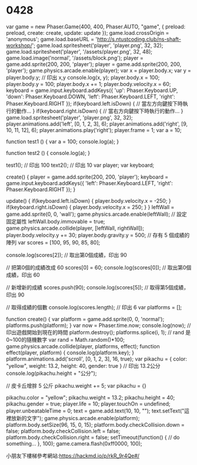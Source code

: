 # 0428
var game = new Phaser.Game(400, 400, Phaser.AUTO, "game",
    { preload: preload, create: create, update: update });
    game.load.crossOrigin = 'anonymous';
game.load.baseURL = 'http://s.ntustcoding.club/ns-shaft-workshop/';
game.load.spritesheet('player', 'player.png', 32, 32);
game.load.spritesheet('player', '/assets/player.png', 32, 48);
game.load.image('normal', '/assets/block.png');
player = game.add.sprite(200, 200, 'player');
player = game.add.sprite(200, 200, 'player');
game.physics.arcade.enable(player);
var x = player.body.x;
var y = player.body.y;
// 印出 x,y
console.log(x, y);
player.body.x = 100;
player.body.y = 100;
player.body.x += 1;
player.body.velocity.x = 60;
keyboard = game.input.keyboard.addKeys({
    'up': Phaser.Keyboard.UP,
    'down': Phaser.Keyboard.DOWN,
    'left': Phaser.Keyboard.LEFT,
    'right': Phaser.Keyboard.RIGHT
});
if(keyboard.left.isDown) {
	// 當左方向鍵按下時執行的動作...
}
if(keyboard.right.isDown) {
	// 當右方向鍵按下時執行的動作...
}
game.load.spritesheet('player', 'player.png', 32, 32);
player.animations.add('left', [0, 1, 2, 3], 6);
player.animations.add('right', [9, 10, 11, 12], 6);
player.animations.play('right');
player.frame = 1;
var a = 10;

function test1 () {
    var a = 100;
    console.log(a);
}

function test2 () {
    console.log(a);
}

test1(); // 印出 100
text2(); // 印出 10
var player;
var keyboard;

create() {
    player = game.add.sprite(200, 200, 'player');
    keyboard = game.input.keyboard.addKeys({
        'left': Phaser.Keyboard.LEFT,
        'right': Phaser.Keyboard.RIGHT
    });
}

update() {
    if(keyboard.left.isDown) {
        player.body.velocity.x = -250;
    }
    if(keyboard.right.isDown) {
        player.body.velocity.x = 250;
    }
}
leftWall = game.add.sprite(0, 0, 'wall');
game.physics.arcade.enable(leftWall);
// 設定固定屬性
leftWall.body.immovable = true;
game.physics.arcade.collide(player, [leftWall, rightWall]);
player.body.velocity.y += 30;
player.body.gravity.y = 500;
// 存有 5 個成績的陣列
var scores = [100, 95, 90, 85, 80];

console.log(scores[2]); // 取出第0個成績，印出 90

// 把第0個的成績改成 60
scores[0] = 60;
console.log(scores[0]); // 取出第0個成績，印出 60

// 新增新的成績
scores.push(90);
console.log(scores[5]); // 取得第5個成績，印出 90

// 取得成績的個數
console.log(scores.length); // 印出 6
var platforms = [];

function create() {
    var platform = game.add.sprite(0, 0, 'normal');
    platforms.push(platform);
}
var now = Phaser.time.now;
console.log(now); // 印出遊戲開始到現在的時間
platform.destroy();
platforms.splice(i, 1);
// rand 是0~100的隨機數字
var rand = Math.random()*100;
game.physics.arcade.collide(player, platforms, effect);
function effect(player, platform) {
    console.log(platform.key);
}
platform.animations.add('scroll', [0, 1, 2, 3], 16, true);
var pikachu = {
    color: "yellow",
    weight: 13.2,
    height: 40,
    gender: true
}
// 印出 13.2公分
console.log(pikachu.height + "公分");

// 皮卡丘增胖 5 公斤
pikachu.weight += 5;
var pikachu = {}

pikachu.color = "yellow";
pikachu.weight = 13.2;
pikachu.height = 40;
pikachu.gender = true;
player.life = 10;
player.touchOn = undefined;
player.unbeatableTime = 0;
text = game.add.text(10, 10, "");
text.setText("這裡放新的文字");
game.physics.arcade.enable(platform);
platform.body.setSize(96, 15, 0, 15);
platform.body.checkCollision.down = false;
platform.body.checkCollision.left = false;
platform.body.checkCollision.right = false;
setTimeout(function() {
    // do something...
}, 100);
game.camera.flash(0xff0000, 100);


小朋友下樓梯參考網站:https://hackmd.io/p/rkR_9r4Qe#/
